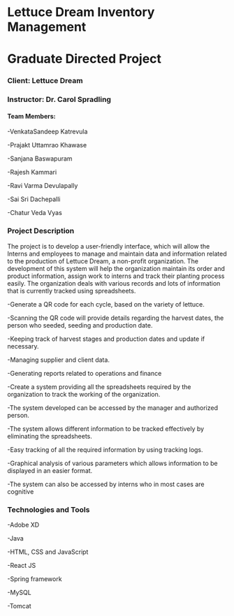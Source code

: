 # Lettuce Dream Inventory Management

# Graduate Directed Project 

### Client: Lettuce Dream

### Instructor: Dr. Carol Spradling

#### Team Members:

-VenkataSandeep Katrevula

-Prajakt Uttamrao Khawase

-Sanjana Baswapuram

-Rajesh Kammari

-Ravi Varma Devulapally

-Sai Sri Dachepalli

-Chatur Veda Vyas

### Project Description

The project is to develop a user-friendly interface, which will allow the Interns and employees to manage and maintain data and information related to the production of Lettuce Dream, a non-profit organization. The development of this system will help the organization maintain its order and product information, assign work to interns and track their planting process easily. The organization deals with various records and lots of information that is currently tracked using spreadsheets. 

-Generate a QR code for each cycle, based on the variety of lettuce.

-Scanning the QR code will provide details regarding the harvest dates, the person who seeded, seeding and production date.

-Keeping track of harvest stages and production dates and update if necessary.

-Managing supplier and client data.

-Generating reports related to operations and finance 

-Create a system providing all the spreadsheets required by the organization to track the working of the organization.

-The system developed can be accessed by the manager and authorized person.

-The system allows different information to be tracked effectively by eliminating the spreadsheets.

-Easy tracking of all the required information by using tracking logs.

-Graphical analysis of various parameters which allows information to be displayed in an easier format.

-The system can also be accessed by interns who in most cases are cognitive

### Technologies and Tools

-Adobe XD

-Java

-HTML, CSS and JavaScript

-React JS

-Spring framework

-MySQL

-Tomcat

